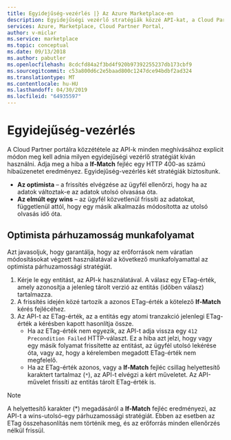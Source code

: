 ```yaml
---
title: Egyidejűség-vezérlés |} Az Azure Marketplace-en
description: Egyidejűségi vezérlő stratégiák közzé API-kat, a Cloud Partner portálra.
services: Azure, Marketplace, Cloud Partner Portal,
author: v-miclar
ms.service: marketplace
ms.topic: conceptual
ms.date: 09/13/2018
ms.author: pabutler
ms.openlocfilehash: 8cdcfd84a2f3bd4f920b97392255237db173cbf9
ms.sourcegitcommit: c53a800d6c2e5baad800c1247dce94bdbf2ad324
ms.translationtype: MT
ms.contentlocale: hu-HU
ms.lasthandoff: 04/30/2019
ms.locfileid: "64935597"
---
```

# <a name="concurrency-control"></a>Egyidejűség-vezérlés

A Cloud Partner portálra közzététele az API-k minden meghívásához explicit módon meg kell adnia milyen egyidejűségi vezérlő stratégiát kíván használni. Adja meg a hiba a **If-Match** fejléc egy HTTP 400-as számú hibaüzenetet eredményez. Egyidejűség-vezérlés két stratégiák biztosítunk.

-   **Az optimista** – a frissítés elvégzése az ügyfél ellenőrzi, hogy ha az adatok változtak-e az adatok utolsó olvasása óta.
-   **Az elmúlt egy wins** – az ügyfél közvetlenül frissíti az adatokat, függetlenül attól, hogy egy másik alkalmazás módosította az utolsó olvasás idő óta.

<a name="optimistic-concurrency-workflow"></a>Optimista párhuzamosság munkafolyamat
-------------------------------

Azt javasoljuk, hogy garantálja, hogy az erőforrások nem váratlan módosításokat végzett használatával a következő munkafolyamattal az optimista párhuzamossági stratégiát.

1.  Kérje le egy entitást, az API-k használatával. A válasz egy ETag-érték, amely azonosítja a jelenleg tárolt verzió az entitás (időben válasz) tartalmazza.
2.  A frissítés idején közé tartozik a azonos ETag-érték a kötelező **If-Match** kérés fejlécéhez.
3.  Az API-t az ETag-érték, az a entitás egy atomi tranzakció jelenlegi ETag-érték a kérésben kapott hasonlítja össze.
    *   Ha az ETag-érték nem egyezik, az API-t adja vissza egy `412 Precondition Failed` HTTP-választ. Ez a hiba azt jelzi, hogy vagy egy másik folyamat frissítette az entitást, az ügyfél utolsó lekérése óta, vagy az, hogy a kérelemben megadott ETag-érték nem megfelelő.
    *  Ha az ETag-érték azonos, vagy a **If-Match** fejléc csillag helyettesítő karaktert tartalmaz (`*`), az API-t elvégzi a kért műveletet. Az API-művelet frissíti az entitás tárolt ETag-érték is.


> [!NOTE]
> A helyettesítő karakter (*) megadásáról a **If-Match** fejléc eredményezi, az API-t a wins-utolsó-egy párhuzamossági stratégiát. Ebben az esetben az ETag összehasonlítás nem történik meg, és az erőforrás minden ellenőrzés nélkül frissül. 
